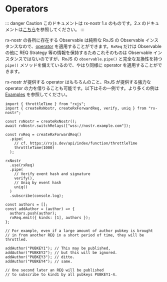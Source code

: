 # Operators

::: danger Caution
このドキュメントは rx-nostr 1.x のものです。2.x のドキュメントは[こちら](../v2/)を参照してください。
:::

rx-nostr の各所に存在する Observable は純粋な RxJS の Observable インスタンスなので、[operator](https://rxjs.dev/guide/operators) を適用することができます。`RxReq` だけは Observable の他に REQ Strategy 等の情報を保持するためこれそのものは Observable インスタンスではないのですが、RxJS の `observable.pipe()` と完全な互換性を持つ `pipe()` メソッドを備えているので、やはり同様に operator を適用することができます。

rx-nostr が提供する operator はもちろんのこと、RxJS が提供する強力な operator の力を借りることも可能です。以下はその一例です。より多くの例は [Examples](.//examples.md) を参照してください。

```js:line-numbers{8-11,15-20}
import { throttleTime } from "rxjs";
import { createRxNostr, createRxForwardReq, verify, uniq } from "rx-nostr";

const rxNostr = createRxNostr();
await rxNostr.switchRelays(["wss://nostr.example.com"]);

const rxReq = createRxForwardReq()
  .pipe(
    // cf. https://rxjs.dev/api/index/function/throttleTime
    throttleTime(1000)
  );

rxNostr
  .use(rxReq)
  .pipe(
    // Verify event hash and signature
    verify(),
    // Uniq by event hash
    uniq()
  )
  .subscribe(console.log);

const authors = [];
const addAuthor = (author) => {
  authors.push(author);
  rxReq.emit({ kinds: [1], authors });
};

// For example, even if a large amount of author pubkey is brought
// in from another REQ in a short period of time, they will be throttled.

addAuthor("PUBKEY1"); // This may be published,
addAuthor("PUBKEY2"); // but this will be ignored.
addAuthor("PUBKEY3"); // ditto.
addAuthor("PUBKEY4"); // same.

// One second later an REQ will be published
// to subscribe to kind1 by all pubkeys PUBKEY1-4.
```
